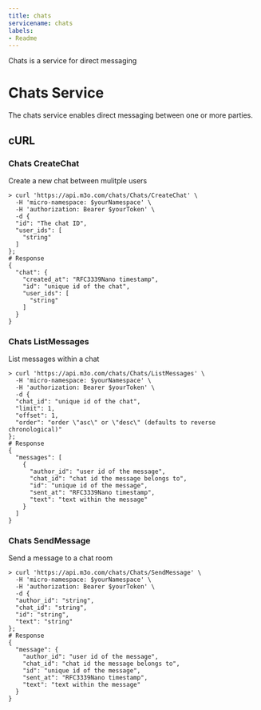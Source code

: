 ```yaml
---
title: chats
servicename: chats
labels: 
- Readme
---
```

Chats is a service for direct messaging

# Chats Service

The chats service enables direct messaging between one or more parties.

## cURL


### Chats CreateChat
<!-- We use the request body description here as endpoint descriptions are not
being lifted correctly from the proto by the openapi spec generator -->
Create a new chat between mulitple users
```shell
> curl 'https://api.m3o.com/chats/Chats/CreateChat' \
  -H 'micro-namespace: $yourNamespace' \
  -H 'authorization: Bearer $yourToken' \
  -d {
  "id": "The chat ID",
  "user_ids": [
    "string"
  ]
};
# Response
{
  "chat": {
    "created_at": "RFC3339Nano timestamp",
    "id": "unique id of the chat",
    "user_ids": [
      "string"
    ]
  }
}
```


### Chats ListMessages
<!-- We use the request body description here as endpoint descriptions are not
being lifted correctly from the proto by the openapi spec generator -->
List messages within a chat
```shell
> curl 'https://api.m3o.com/chats/Chats/ListMessages' \
  -H 'micro-namespace: $yourNamespace' \
  -H 'authorization: Bearer $yourToken' \
  -d {
  "chat_id": "unique id of the chat",
  "limit": 1,
  "offset": 1,
  "order": "order \"asc\" or \"desc\" (defaults to reverse chronological)"
};
# Response
{
  "messages": [
    {
      "author_id": "user id of the message",
      "chat_id": "chat id the message belongs to",
      "id": "unique id of the message",
      "sent_at": "RFC3339Nano timestamp",
      "text": "text within the message"
    }
  ]
}
```


### Chats SendMessage
<!-- We use the request body description here as endpoint descriptions are not
being lifted correctly from the proto by the openapi spec generator -->
Send a message to a chat room
```shell
> curl 'https://api.m3o.com/chats/Chats/SendMessage' \
  -H 'micro-namespace: $yourNamespace' \
  -H 'authorization: Bearer $yourToken' \
  -d {
  "author_id": "string",
  "chat_id": "string",
  "id": "string",
  "text": "string"
};
# Response
{
  "message": {
    "author_id": "user id of the message",
    "chat_id": "chat id the message belongs to",
    "id": "unique id of the message",
    "sent_at": "RFC3339Nano timestamp",
    "text": "text within the message"
  }
}
```


